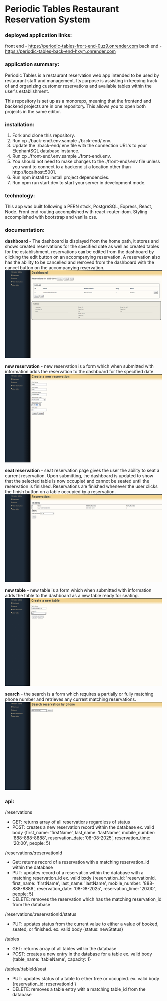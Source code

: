 # Periodic Tables Restaurant Reservation System

### deployed application links:
front end - https://periodic-tables-front-end-0uz9.onrender.com
back end - https://periodic-tables-back-end-hxym.onrender.com

### application summary:
Periodic Tables is a restaurant reservation web app intended to be used by restaurant staff and management. Its purpose is assisting in keeping track of and organizing customer reservations and available tables within the user's establishment.

This repository is set up as a monorepo, meaning that the frontend and backend projects are in one repository. This allows you to open both projects in the same editor.

### installation: 
1. Fork and clone this repository.
1. Run cp ./back-end/.env.sample ./back-end/.env.
1. Update the ./back-end/.env file with the connection URL's to your ElephantSQL database instance.
1. Run cp ./front-end/.env.sample ./front-end/.env.
1. You should not need to make changes to the ./front-end/.env file unless you want to connect to a backend at a location other than http://localhost:5001.
1. Run npm install to install project dependencies.
1. Run npm run start:dev to start your server in development mode.

### technology:
This app was built following a PERN stack, PostgreSQL, Express, React, Node. Front end routing accomplished with react-router-dom. Styling accomplished with bootstrap and vanilla css.

### documentation:
**dashboard** - The dashboard is displayed from the home path, it stores and shows created reservations for the specified date as well as created tables for the establishment. reservations can be edited from the dashboard by clicking the edit button on an accompanying reservation. A reservation also has the ability to be cancelled and removed from the dashboard with the cancel button on the accompanying reservation.
![dashboard image](./front-end/screenshots/us-01-submit-after.png)

**new reservation** - new reservation is a form which when submitted with information adds the reservation to the dashboard for the specified date.
![new reservation](./front-end/screenshots/us-02-reservation-is-working-day-before.png)

**seat reservation** - seat reservation page gives the user the ability to seat a current reservation. Upon submitting, the dashboard is updated to show that the selected table is now occupied and cannot be seated until the reservation is finished. Reservations are finished whenever the user clicks the finish button on a table occupied by a reservation.
![seat reservation](./front-end/screenshots/us-04-seat-reservation-submit-before.png)

**new table** - new table is a form which when submitted with information adds the table to the dashboard as a new table ready for seating.
![new table](./front-end/screenshots/us-04-create-table-submit-before.png)

**search** - the search is a form which requires a partially or fully matching phone number and retrieves any current matching reservations.
![search](./front-end/screenshots/us-07-search-reservations-submit-valid-before.png)

### api:
/reservations
- GET: returns array of all reservations regardless of status
- POST: creates a new reservation record within the database ex. valid body {first_name: 'firstName', last_name: 'lastName', mobile_number: '888-888-8888', reservation_date: '08-08-2025', reservation_time: '20:00', people: 5}

/reservations/:reservationId
- Get: returns record of a reservation with a matching reservation_id within the database
- PUT: updates record of a reservation within the database with a matching reservation_id ex. valid body {reservation_id: 'reservationId, first_name: 'firstName', last_name: 'lastName', mobile_number: '888-888-8888', reservation_date: '08-08-2025', reservation_time: '20:00', people: 5}
- DELETE: removes the reservation which has the matching reservation_id from the database

/reservations/:reservationId/status
- PUT: updates status from the current value to either a value of booked, seated, or finished. ex. valid body {status: newStatus}

/tables
- GET: returns array of all tables within the database
- POST: creates a new entry in the database for a table ex. valid body {table_name: 'tableName', capacity: 1}

/tables/:tableId/seat
- PUT: updates status of a table to either free or occupied. ex. valid body {reservation_id: reservationId }
- DELETE: removes a table entry with a matching table_id from the database
